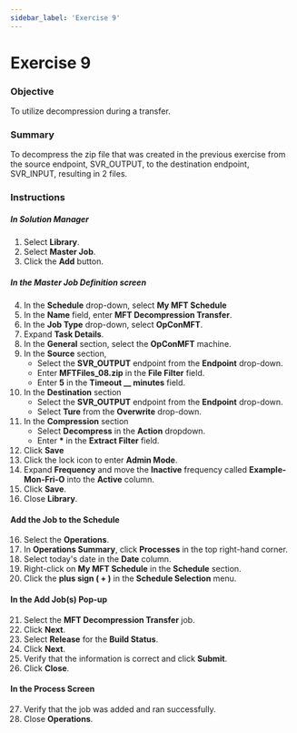 ```yaml
---
sidebar_label: 'Exercise 9'
---
```


# Exercise 9

### Objective

To utilize decompression during a transfer.

### Summary

To decompress the zip file that was created in the previous exercise from the source endpoint, SVR_OUTPUT, to the destination endpoint, SVR_INPUT, resulting in 2 files.

### Instructions

##### In Solution Manager
1.  Select **Library**.
2.  Select **Master Job**.
3.  Click the **Add** button.

##### In the Master Job Definition screen

4.  In the **Schedule** drop-down, select **My MFT Schedule**
5.  In the **Name** field, enter **MFT Decompression Transfer**.
6.  In the **Job Type** drop-down, select **OpConMFT**.
7.  Expand **Task Details**.
8.  In the **General** section, select the **OpConMFT** machine.
9.  In the **Source** section,
    * Select the **SVR_OUTPUT** endpoint from the **Endpoint** drop-down.
    * Enter **MFTFiles_08.zip** in the **File Filter** field.
    * Enter **5** in the **Timeout __ minutes** field.
10. In the **Destination** section
    * Select the **SVR_OUTPUT** endpoint from the **Endpoint** drop-down.
    * Select **Ture** from the **Overwrite** drop-down.
11. In the **Compression** section
    * Select **Decompress** in the **Action** dropdown.
    * Enter **\*** in the **Extract Filter** field.
12. Click **Save**
13. Click the lock icon to enter **Admin Mode**.
14. Expand **Frequency** and move the **Inactive** frequency called **Example-Mon-Fri-O** into the **Active** column.
15. Click **Save**.
16. Close **Library**.

#### Add the Job to the Schedule

16. Select the **Operations**.
17. In **Operations Summary**, click **Processes** in the top right-hand corner.
18.	Select today's date in the **Date** column.
19. Right-click on **My MFT Schedule** in the **Schedule** section.
20. Click the **plus sign ( + )** in the **Schedule Selection** menu.

#### In the **Add Job(s)** Pop-up

21. Select the **MFT Decompression Transfer** job.
22. Click **Next**.
23. Select **Release** for the **Build Status**.
24. Click **Next**.
25. Verify that the information is correct and click **Submit**.
26. Click **Close**.

#### In the Process Screen

27. Verify that the job was added and ran successfully.
28. Close **Operations**.